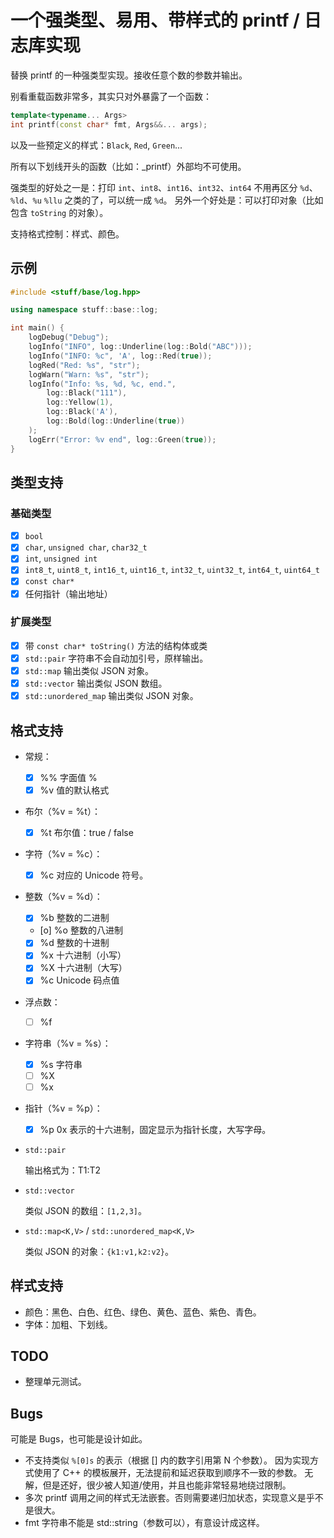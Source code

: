 # 一个强类型、易用、带样式的 printf / 日志库实现

替换 printf 的一种强类型实现。接收任意个数的参数并输出。

别看重载函数非常多，其实只对外暴露了一个函数：

```cpp
template<typename... Args>
int printf(const char* fmt, Args&&... args);
```

以及一些预定义的样式：`Black`, `Red`, `Green`...

所有以下划线开头的函数（比如：_printf）外部均不可使用。

强类型的好处之一是：打印 `int`、`int8`、`int16`、`int32`、`int64` 不用再区分 `%d`、`%ld`、`%u` `%llu` 之类的了，可以统一成 `%d`。
另外一个好处是：可以打印对象（比如包含 `toString` 的对象）。

支持格式控制：样式、颜色。

## 示例

```cpp
#include <stuff/base/log.hpp>

using namespace stuff::base::log;

int main() {
	logDebug("Debug");
	logInfo("INFO", log::Underline(log::Bold("ABC")));
	logInfo("INFO: %c", 'A', log::Red(true));
	logRed("Red: %s", "str");
	logWarn("Warn: %s", "str");
	logInfo("Info: %s, %d, %c, end.",
		log::Black("111"),
		log::Yellow(1),
		log::Black('A'),
		log::Bold(log::Underline(true))
	);
	logErr("Error: %v end", log::Green(true));
}
```

## 类型支持

### 基础类型

- [X] `bool`
- [X] `char`, `unsigned char`, `char32_t`
- [X] `int`, `unsigned int`
- [X] `int8_t`, `uint8_t`, `int16_t`, `uint16_t`, `int32_t`, `uint32_t`, `int64_t`, `uint64_t`
- [X] `const char*`
- [X] 任何指针（输出地址）

### 扩展类型

- [X] 带 `const char* toString()` 方法的结构体或类
- [X] `std::pair` 字符串不会自动加引号，原样输出。
- [X] `std::map` 输出类似 JSON 对象。
- [X] `std::vector` 输出类似 JSON 数组。
- [X] `std::unordered_map` 输出类似 JSON 对象。

## 格式支持

- 常规：

  - [X] %% 字面值 %
  - [X] %v 值的默认格式

- 布尔（%v = %t）：

  - [X] %t 布尔值：true / false

- 字符（%v = %c）：

  - [X] %c 对应的 Unicode 符号。

- 整数（%v = %d）：

  - [X] %b 整数的二进制
  - [o] %o 整数的八进制
  - [X] %d 整数的十进制
  - [X] %x 十六进制（小写）
  - [X] %X 十六进制（大写）
  - [X] %c Unicode 码点值
  
- 浮点数：

  - [ ] %f

- 字符串（%v = %s）：

  - [X] %s 字符串
  - [ ] %X
  - [ ] %x

- 指针（%v = %p）：

  - [X] %p 0x 表示的十六进制，固定显示为指针长度，大写字母。

- `std::pair`

  输出格式为：T1:T2

- `std::vector`

  类似 JSON 的数组：`[1,2,3]`。

- `std::map<K,V>` / `std::unordered_map<K,V>`

  类似 JSON 的对象：`{k1:v1,k2:v2}`。

## 样式支持

- 颜色：黑色、白色、红色、绿色、黄色、蓝色、紫色、青色。
- 字体：加粗、下划线。

## TODO

- 整理单元测试。

## Bugs

可能是 Bugs，也可能是设计如此。

- 不支持类似 `%[0]s` 的表示（根据 [] 内的数字引用第 N 个参数）。
  因为实现方式使用了 C++ 的模板展开，无法提前和延迟获取到顺序不一致的参数。
  无解，但是还好，很少被人知道/使用，并且也能非常轻易地绕过限制。
- 多次 printf 调用之间的样式无法嵌套。否则需要递归加状态，实现意义是乎不是很大。
- fmt 字符串不能是 std::string（参数可以），有意设计成这样。
